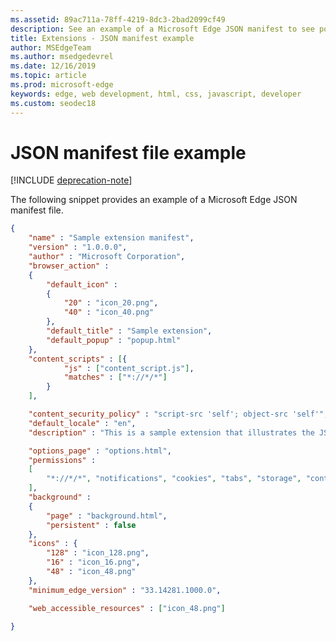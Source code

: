 ```yaml
---
ms.assetid: 89ac711a-78ff-4219-8dc3-2bad2099cf49
description: See an example of a Microsoft Edge JSON manifest to see possible field values.
title: Extensions - JSON manifest example
author: MSEdgeTeam
ms.author: msedgedevrel
ms.date: 12/16/2019
ms.topic: article
ms.prod: microsoft-edge
keywords: edge, web development, html, css, javascript, developer
ms.custom: seodec18
---
```


# JSON manifest file example  

[!INCLUDE [deprecation-note](../../includes/deprecation-note.md)]  

The following snippet provides an example of a Microsoft Edge JSON manifest file.
```json
{
	"name" : "Sample extension manifest",
	"version" : "1.0.0.0",
	"author" : "Microsoft Corporation",
	"browser_action" : 
	{
		"default_icon" : 
		{
			"20" : "icon_20.png",
			"40" : "icon_40.png"
		},
		"default_title" : "Sample extension",
		"default_popup" : "popup.html"
	},
	"content_scripts" : [{
			"js" : ["content_script.js"],
			"matches" : ["*://*/*"]
		}
	],

	"content_security_policy" : "script-src 'self'; object-src 'self'",
	"default_locale" : "en",
	"description" : "This is a sample extension that illustrates the JSON manifest schema",

	"options_page" : "options.html",
	"permissions" : 
	[
		"*://*/*", "notifications", "cookies", "tabs", "storage", "contextMenus", "background"
	],
	"background" : 
	{
		"page" : "background.html",
		"persistent" : false
	},
	"icons" : {
		"128" : "icon_128.png",
		"16" : "icon_16.png",
		"48" : "icon_48.png"
	},
	"minimum_edge_version" : "33.14281.1000.0",

	"web_accessible_resources" : ["icon_48.png"]

} 
```



